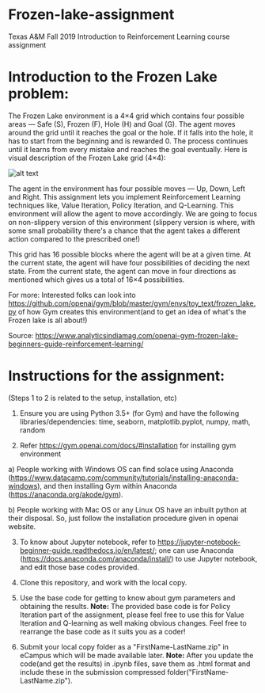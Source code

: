 # Frozen-lake-assignment
Texas A&amp;M Fall 2019 Introduction to Reinforcement Learning course assignment

# Introduction to the Frozen Lake problem:

The Frozen Lake environment is a 4×4 grid which contains four possible areas  — Safe (S), Frozen (F), Hole (H) and Goal (G). The agent moves around the grid until it reaches the goal or the hole. If it falls into the hole, it has to start from the beginning and is rewarded 0. The process continues until it learns from every mistake and reaches the goal eventually. Here is visual description of the Frozen Lake grid (4×4):

![alt text](https://analyticsindiamag.com/wp-content/uploads/2018/03/Frozen-Lake.png)

The agent in the environment has four possible moves — Up, Down, Left and Right. This assignment lets you implement Reinforcement Learning techniques like, Value Iteration, Policy Iteration, and Q-Learning. This environment will allow the agent to move accordingly. We are going to focus on non-slippery version of this environment (slippery version is where, with some small probability there's a chance that the agent takes a different action compared to the prescribed one!)

This grid has 16 possible blocks where the agent will be at a given time. At the current state, the agent will have four possibilities of deciding the next state. From the current state, the agent can move in four directions as mentioned which gives us a total of 16×4 possibilities. 

For more: Interested folks can look into https://github.com/openai/gym/blob/master/gym/envs/toy_text/frozen_lake.py of how Gym creates this environment(and to get an idea of what's the Frozen lake is all about!)

Source: https://www.analyticsindiamag.com/openai-gym-frozen-lake-beginners-guide-reinforcement-learning/

# Instructions for the assignment:

(Steps 1 to 2 is related to the setup, installation, etc)

1) Ensure you are using Python 3.5+ (for Gym) and have the following libraries/dependencies:
time, seaborn, matplotlib.pyplot, numpy, math, random

2) Refer https://gym.openai.com/docs/#installation for installing gym environment

a) People working with Windows OS can find solace using Anaconda (https://www.datacamp.com/community/tutorials/installing-anaconda-windows), and then installing Gym within Anaconda (https://anaconda.org/akode/gym).

b) People working with Mac OS or any Linux OS have an inbuilt python at their disposal. So, just follow the installation procedure given in openai website.

3) To know about Jupyter notebook, refer to https://jupyter-notebook-beginner-guide.readthedocs.io/en/latest/; one can use Anaconda (https://docs.anaconda.com/anaconda/install/) to use Jupyter notebook, and edit those base codes provided.

4) Clone this repository, and work with the local copy.

5) Use the base code for getting to know about gym parameters and obtaining the results. **Note:** The provided base code is for Policy Iteration part of the assignment, please feel free to use this for Value Iteration and Q-learning as well making obvious changes. Feel free to rearrange the base code as it suits you as a coder! 

6) Submit your local copy folder as a "FirstName-LastName.zip" in eCampus which will be made available later. **Note:** After you update the code(and get the results) in .ipynb files, save them as .html format and include these in the submission compressed folder("FirstName-LastName.zip").
